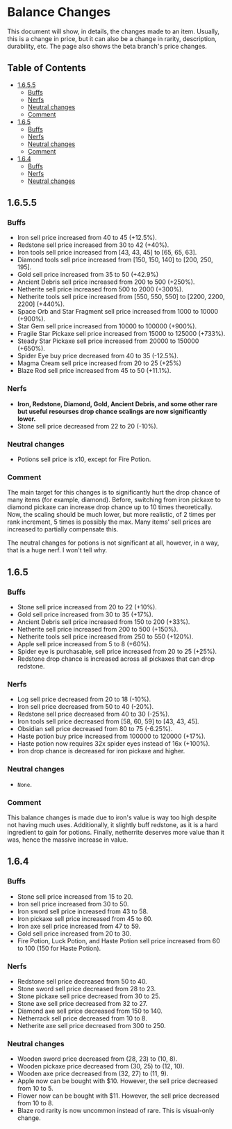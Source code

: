 <!-- omit in toc -->
# Balance Changes

This document will show, in details, the changes made to an item. Usually, this is a change in price, but it can also be a change in rarity, description, durability, etc. The page also shows the beta branch's price changes.

<!-- omit in toc -->
## Table of Contents
- [1.6.5.5](#1655)
    - [Buffs](#buffs)
    - [Nerfs](#nerfs)
    - [Neutral changes](#neutral-changes)
    - [Comment](#comment)
- [1.6.5](#165)
    - [Buffs](#buffs-1)
    - [Nerfs](#nerfs-1)
    - [Neutral changes](#neutral-changes-1)
    - [Comment](#comment-1)
- [1.6.4](#164)
    - [Buffs](#buffs-2)
    - [Nerfs](#nerfs-2)
    - [Neutral changes](#neutral-changes-2)

## 1.6.5.5

### Buffs

- Iron sell price increased from 40 to 45 (+12.5%).
- Redstone sell price increased from 30 to 42 (+40%).
- Iron tools sell price increased from [43, 43, 45] to [65, 65, 63].
- Diamond tools sell price increased from [150, 150, 140] to [200, 250, 195].
- Gold sell price increased from 35 to 50 (+42.9%)
- Ancient Debris sell price increased from 200 to 500 (+250%).
- Netherite sell price increased from 500 to 2000 (+300%).
- Netherite tools sell price increased from [550, 550, 550] to [2200, 2200, 2200] (+440%).
- Space Orb and Star Fragment sell price increased from 1000 to 10000 (+900%).
- Star Gem sell price increased from 10000 to 100000 (+900%).
- Fragile Star Pickaxe sell price increased from 15000 to 125000 (+733%).
- Steady Star Pickaxe sell price increased from 20000 to 150000 (+650%).
- Spider Eye buy price decreased from 40 to 35 (-12.5%).
- Magma Cream sell price increased from 20 to 25 (+25%)
- Blaze Rod sell price increased from 45 to 50 (+11.1%).

### Nerfs

- **Iron, Redstone, Diamond, Gold, Ancient Debris, and some other rare but useful resourses drop chance scalings are now significantly lower.**
- Stone sell price decreased from 22 to 20 (-10%).

### Neutral changes

- Potions sell price is x10, except for Fire Potion.

### Comment

The main target for this changes is to significantly hurt the drop chance of many items (for example, diamond). Before, switching from iron pickaxe to diamond pickaxe can increase drop chance up to 10 times theoretically. Now, the scaling should be much lower, but more realistic, of 2 times per rank increment, 5 times is possibly the max. Many items' sell prices are increased to partially compensate this.

The neutral changes for potions is not significant at all, however, in a way, that is a huge nerf. I won't tell why.

## 1.6.5

### Buffs

- Stone sell price increased from 20 to 22 (+10%).
- Gold sell price increased from 30 to 35 (+17%).
- Ancient Debris sell price increased from 150 to 200 (+33%).
- Netherite sell price increased from 200 to 500 (+150%).
- Netherite tools sell price increased from 250 to 550 (+120%).
- Apple sell price increased from 5 to 8 (+60%).
- Spider eye is purchasable, sell price increased from 20 to 25 (+25%).
- Redstone drop chance is increased across all pickaxes that can drop redstone.

### Nerfs

- Log sell price decreased from 20 to 18 (-10%).
- Iron sell price decreased from 50 to 40 (-20%).
- Redstone sell price decreased from 40 to 30 (-25%).
- Iron tools sell price decreased from [58, 60, 59] to [43, 43, 45].
- Obsidian sell price decreased from 80 to 75 (-6.25%).
- Haste potion buy price increased from 100000 to 120000 (+17%).
- Haste potion now requires 32x spider eyes instead of 16x (+100%).
- Iron drop chance is decreased for iron pickaxe and higher.

### Neutral changes

- `None`.

### Comment

This balance changes is made due to iron's value is way too high despite not having much uses. Additionally, it slightly buff redstone, as it is a hard ingredient to gain for potions. Finally, netherrite deserves more value than it was, hence the massive increase in value.

## 1.6.4

### Buffs

- Stone sell price increased from 15 to 20.
- Iron sell price increased from 30 to 50.
- Iron sword sell price increased from 43 to 58.
- Iron pickaxe sell price increased from 45 to 60.
- Iron axe sell price increased from 47 to 59.
- Gold sell price increased from 20 to 30.
- Fire Potion, Luck Potion, and Haste Potion sell price increased from 60 to 100 (150 for Haste Potion).

### Nerfs

- Redstone sell price decreased from 50 to 40.
- Stone sword sell price decreased from 28 to 23.
- Stone pickaxe sell price decreased from 30 to 25.
- Stone axe sell price decreased from 32 to 27.
- Diamond axe sell price decreased from 150 to 140.
- Netherrack sell price decreased from 10 to 8.
- Netherite axe sell price decreased from 300 to 250.

### Neutral changes

- Wooden sword price decreased from (28, 23) to (10, 8).
- Wooden pickaxe price decreased from (30, 25) to (12, 10).
- Wooden axe price decreased from (32, 27) to (11, 9).
- Apple now can be bought with $10. However, the sell price decreased from 10 to 5.
- Flower now can be bought with $11. However, the sell price decreased from 10 to 8.
- Blaze rod rarity is now uncommon instead of rare. This is visual-only change.
